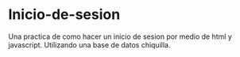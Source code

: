 # Inicio-de-sesion
Una practica de como hacer un inicio de sesion por medio de html y javascript. Utilizando una base de datos chiquilla.
